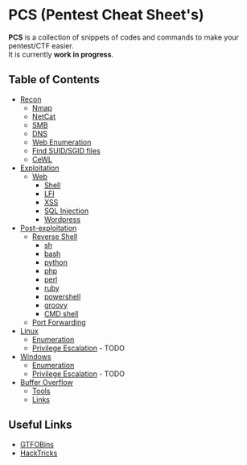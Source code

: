 # PCS (Pentest Cheat Sheet's)
**PCS** is a collection of snippets of codes and commands to make your pentest/CTF easier.  
It is currently **work in progress**.

## Table of Contents
- [Recon](/recon/)
  - [Nmap](/recon/#nmap)
  - [NetCat](/recon/#netcat)
  - [SMB](/recon/#smb)
  - [DNS](/recon/#dns)
  - [Web Enumeration](/recon/#web-enumeration)
  - [Find SUID/SGID files](/recon/#find-suidsgid-files)
  - [CeWL](/recon/#cewl)
- [Exploitation](/exploitation)
  - [Web](/exploitation#web)
    - [Shell](/exploitation#shell)
    - [LFI](/exploitation#lfi)
    - [XSS](/exploitation#xss)
    - [SQL Injection](/exploitation#sql-injection)
    - [Wordpress](/exploitation#wordpress)
- [Post-exploitation](/post-exploitation/)
  - [Reverse Shell](/post-exploitation/#reverse-shell)
    - [sh](/post-exploitation/#sh)
    - [bash](/post-exploitation/#bash)
    - [python](/post-exploitation/#python)
    - [php](/post-exploitation/#php)
    - [perl](/post-exploitation/#perl)
    - [ruby](/post-exploitation/#ruby)
    - [powershell](/post-exploitation/#powershell)
    - [groovy](/post-exploitation/#groovy)
    - [CMD shell](/post-exploitation/#cmd-shell)
  - [Port Forwarding](/post-exploitation/#port-forwarding)
- [Linux](/linux/#linux)
  - [Enumeration](/linux/#enumeration-on-linux)
  - [Privilege Escalation](#) - TODO
- [Windows](/windows/#windows)
  - [Enumeration](/windows/#enumeration-on-windows)
  - [Privilege Escalation](#) - TODO
- [Buffer Overflow](/buffer-overflow/#buffer-overflow)
  - [Tools](/buffer-overflow/#useful-tools)
  - [Links](/buffer-overflow/#useful-links)

## Useful Links
- [GTFOBins](https://gtfobins.github.io/)
- [HackTricks](https://book.hacktricks.xyz/)
